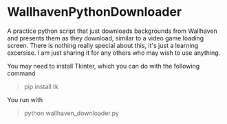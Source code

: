 # WallhavenPythonDownloader
A practice python script that just downloads backgrounds from Wallhaven and presents them as they download, similar to a video game loading screen.
There is nothing really special about this, it's just a learning excersise. I am just sharing it for any others who may wish to use anything. 

You may need to install Tkinter, which you can do with the following command
>pip install tk

You run with

>python wallhaven_downloader.py
